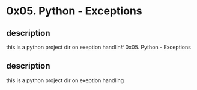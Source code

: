 # 0x05. Python - Exceptions

## description 
this is a python project dir on exeption handlin# 0x05. Python - Exceptions

## description 
this is a python project dir on exeption handling
